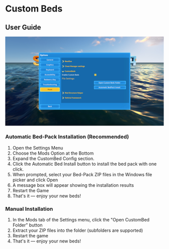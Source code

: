 # Custom Beds
## User Guide

<div align=center>
   
<img src="images/CustomBedsUser1.jpg">

</div>

### Automatic Bed-Pack Installation (Recommended)

1. Open the Settings Menu
2. Choose the Mods Option at the Bottom
3. Expand the CustomBed Config section.
4. Click the Automatic Bed Install button to install the bed pack with one click.
5. When prompted, select your Bed-Pack ZIP files in the Windows file picker and click Open
6. A message box will appear showing the installation results
7. Restart the Game
8. That's it — enjoy your new beds!


### Manual Installation

1. In the Mods tab of the Settings menu, click the "Open CustomBed Folder" button
2. Extract your ZIP files into the folder (subfolders are supported)
3. Restart the game
4. That's it — enjoy your new beds!
